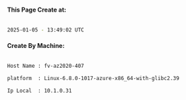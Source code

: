 
   
#### This Page Create at:

```bash

2025-01-05 - 13:49:02 UTC

```

#### Create By Machine:

```bash

Host Name : fv-az2020-407

platform  : Linux-6.8.0-1017-azure-x86_64-with-glibc2.39

Ip Local  : 10.1.0.31

```

